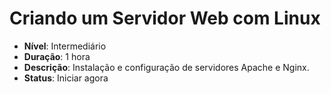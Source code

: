 # Criando um Servidor Web com Linux

- **Nível**: Intermediário
- **Duração**: 1 hora
- **Descrição**: Instalação e configuração de servidores Apache e Nginx.
- **Status**: Iniciar agora
